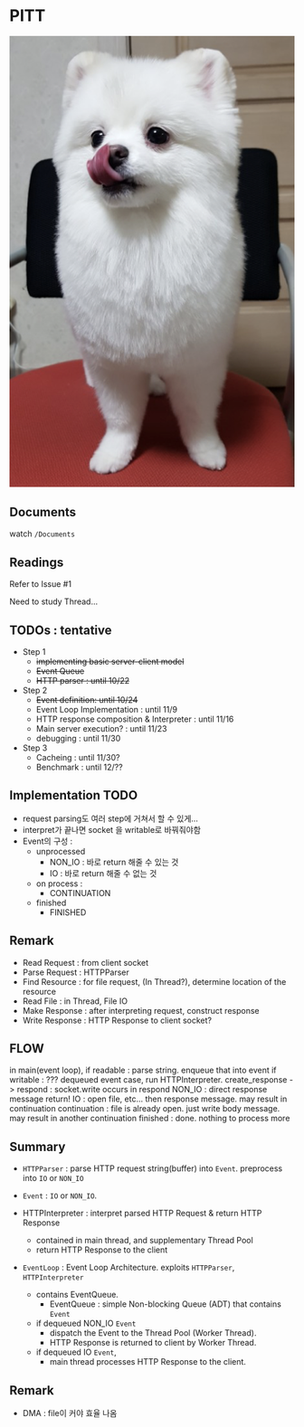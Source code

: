# PITT

![logo](Logo.png)


## Documents
watch `/Documents`

## Readings
Refer to Issue #1

Need to study Thread...

## TODOs : tentative
* Step 1
  - ~~implementing basic server-client model~~
  - ~~Event Queue~~
  - ~~HTTP parser : until 10/22~~
* Step 2
  - ~~Event definition: until 10/24~~
  - Event Loop Implementation : until 11/9
  - HTTP response composition & Interpreter : until 11/16
  - Main server execution? : until 11/23
  - debugging : until 11/30
* Step 3
  - Cacheing : until 11/30?
  - Benchmark : until 12/??

## Implementation TODO
  * request parsing도 여러 step에 거쳐서 할 수 있게...
  * interpret가 끝나면 socket 을 writable로 바꿔줘야함
  * Event의 구성 :
    * unprocessed
      * NON_IO : 바로 return 해줄 수 있는 것
      * IO : 바로 return 해줄 수 없는 것
    * on process :
      * CONTINUATION
    * finished
      * FINISHED


## Remark
  * Read Request : from client socket
  * Parse Request : HTTPParser
  * Find Resource : for file request, (In Thread?), determine location of the resource
  * Read File : in Thread, File IO
  * Make Response : after interpreting request, construct response
  * Write Response : HTTP Response to client socket?

## FLOW
in main(event loop),
if readable : parse string. enqueue that into event
if writable : ???
dequeued event case, run HTTPInterpreter. create_response -> respond : socket.write occurs in respond
NON_IO : direct response message return!
IO : open file, etc... then response message. may result in continuation
continuation : file is already open. just write body message. may result in another continuation
finished : done. nothing to process more


## Summary
* `HTTPParser` : parse HTTP request string(buffer) into `Event`. preprocess into `IO` or `NON_IO`
* `Event` : `IO` or `NON_IO`.
* HTTPInterpreter : interpret parsed HTTP Request & return HTTP Response
  - contained in main thread, and supplementary Thread Pool
  - return HTTP Response to the client

* `EventLoop` : Event Loop Architecture. exploits `HTTPParser`, `HTTPInterpreter`
  - contains EventQueue.
    + EventQueue : simple Non-blocking Queue (ADT) that contains `Event`
  - if dequeued NON_IO `Event`
    + dispatch the Event to the Thread Pool (Worker Thread).
    + HTTP Response is returned to client by Worker Thread.
  - if dequeued IO `Event`,
    + main thread processes HTTP Response to the client.

## Remark
  * DMA : file이 커야 효율 나옴